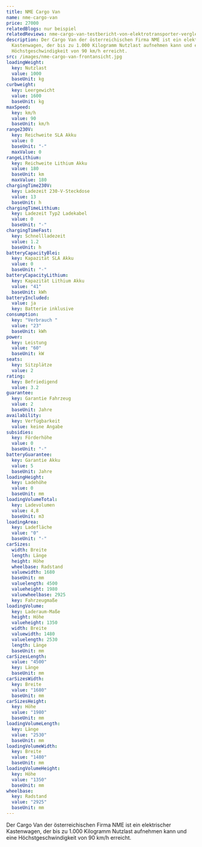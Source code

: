 ```yaml
---
title: NME Cargo Van
name: nme-cargo-van
price: 27000
relatedBlogs: nur beispiel
relatedReviews: nme-cargo-van-testbericht-von-elektrotransporter-vergleich
description: Der Cargo Van der österreichischen Firma NME ist ein elektrischer
  Kastenwagen, der bis zu 1.000 Kilogramm Nutzlast aufnehmen kann und eine
  Höchstgeschwindigkeit von 90 km/h erreicht.
src: /images/nme-cargo-van-frontansicht.jpg
loadingWeight:
  key: Nutzlast
  value: 1000
  baseUnit: kg
curbweight:
  key: Leergewicht
  value: 1600
  baseUnit: kg
maxSpeed:
  key: km/h
  value: 90
  baseUnit: km/h
range230V:
  key: Reichweite SLA Akku
  value: 0
  baseUnit: "-"
  maxValue: 0
rangeLithium:
  key: Reichweite Lithium Akku
  value: 180
  baseUnit: km
  maxValue: 180
chargingTime230V:
  key: Ladezeit 230-V-Steckdose
  value: 13
  baseUnit: h
chargingTimeLithium:
  key: Ladezeit Typ2 Ladekabel
  value: 0
  baseUnit: "-"
chargingTimeFast:
  key: Schnellladezeit
  value: 1.2
  baseUnit: h
batteryCapacityBlei:
  key: Kapazität SLA Akku
  value: 0
  baseUnit: "-"
batteryCapacityLithium:
  key: Kapazität Lithium Akku
  value: "41"
  baseUnit: kWh
batteryIncluded:
  value: ja
  key: Batterie inklusive
consumption:
  key: "Verbrauch "
  value: "23"
  baseUnit: kWh
power:
  key: Leistung
  value: "60"
  baseUnit: kW
seats:
  key: Sitzplätze
  value: 2
rating:
  key: Befriedigend
  value: 3.2
guarantee:
  key: Garantie Fahrzeug
  value: 2
  baseUnit: Jahre
availability:
  key: Verfügbarkeit
  value: keine Angabe
subsidies:
  key: Förderhöhe
  value: 0
  baseUnit: "-"
batteryGuarantee:
  key: Garantie Akku
  value: 5
  baseUnit: Jahre
loadingHeight:
  key: Ladehöhe
  value: 0
  baseUnit: mm
loadingVolumeTotal:
  key: Ladevolumen
  value: 4,8
  baseUnit: m3
loadingArea:
  key: Ladefläche
  value: "0"
  baseUnit: "-"
carSizes:
  width: Breite
  length: Länge
  height: Höhe
  wheelbase: Radstand
  valuewidth: 1680
  baseUnit: mm
  valuelength: 4500
  valueheight: 1980
  valuewheelbase: 2925
  key: Fahrzeugmaße
loadingVolume:
  key: Laderaum-Maße
  height: Höhe
  valueheight: 1350
  width: Breite
  valuewidth: 1480
  valuelength: 2530
  length: Länge
  baseUnit: mm
carSizesLength:
  value: "4500"
  key: Länge
  baseUnit: mm
carSizesWidth:
  key: Breite
  value: "1680"
  baseUnit: mm
carSizesHeight:
  key: Höhe
  value: "1980"
  baseUnit: mm
loadingVolumeLength:
  key: Länge
  value: "2530"
  baseUnit: mm
loadingVolumeWidth:
  key: Breite
  value: "1480"
  baseUnit: mm
loadingVolumeHeight:
  key: Höhe
  value: "1350"
  baseUnit: mm
wheelbase:
  key: Radstand
  value: "2925"
  baseUnit: mm
---
```

Der Cargo Van der österreichischen Firma NME ist ein elektrischer Kastenwagen, der bis zu 1.000 Kilogramm Nutzlast aufnehmen kann und eine Höchstgeschwindigkeit von 90 km/h erreicht.
